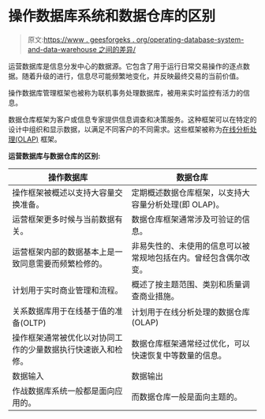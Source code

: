 # 操作数据库系统和数据仓库的区别

> 原文:[https://www . geesforgeks . org/operating-database-system-and-data-warehouse 之间的差异/](https://www.geeksforgeeks.org/differences-between-operational-database-systems-and-data-warehouse/)

运营数据库是信息分发中心的数据源。它包含了用于运行日常交易操作的逐点数据。随着升级的进行，信息尽可能频繁地变化，并反映最终交易的当前价值。

操作数据库管理框架也被称为联机事务处理数据库，被用来实时监控有活力的信息。

数据仓库框架为客户或信息专家提供信息调查和决策服务。这种框架可以在特定的设计中组织和显示数据，以满足不同客户的不同需求。这些框架被称为[在线分析处理(OLAP)](https://www.geeksforgeeks.org/olap-operations-in-dbms/) 框架。

**运营数据库与数据仓库的区别:**

| 操作数据库 | 数据仓库 |
| --- | --- |
| 操作框架被概述以支持大容量交换准备。 | 定期概述数据仓库框架，以支持大容量分析处理(即 OLAP)。 |
| 运营框架更多时候与当前数据有关。 | 数据仓库框架通常涉及可验证的信息。 |
| 运营框架内部的数据基本上是一致同意需要而频繁检修的。 | 非易失性的、未使用的信息可以被常规地包括在内。曾经包含偶尔改变。 |
| 计划用于实时商业管理和流程。 | 概述了按主题范围、类别和质量调查商业措施。 |
| 关系数据库用于在线基于值的准备(OLTP) | 计划用于在线分析处理的数据仓库(OLAP) |
| 操作框架通常被优化以对协同工作的少量数据执行快速嵌入和检修。 | 数据仓库框架通常经过优化，可以快速恢复中等数量的信息。 |
| 数据输入 | 数据输出 |
| 作战数据库系统一般都是面向应用的。 | 而数据仓库一般是面向主题的。 |